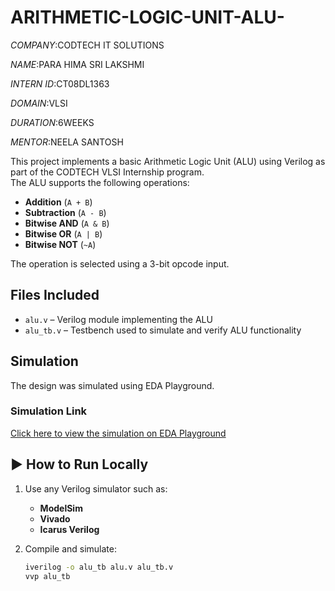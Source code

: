 # ARITHMETIC-LOGIC-UNIT-ALU-

*COMPANY*:CODTECH IT SOLUTIONS

*NAME*:PARA HIMA SRI LAKSHMI

*INTERN ID*:CT08DL1363

*DOMAIN*:VLSI

*DURATION*:6WEEKS

*MENTOR*:NEELA SANTOSH

This project implements a basic Arithmetic Logic Unit (ALU) using Verilog as part of the CODTECH VLSI Internship program.  
The ALU supports the following operations:

- **Addition** (`A + B`)
- **Subtraction** (`A - B`)
- **Bitwise AND** (`A & B`)
- **Bitwise OR** (`A | B`)
- **Bitwise NOT** (`~A`)

The operation is selected using a 3-bit opcode input.

##  Files Included
- `alu.v` – Verilog module implementing the ALU
- `alu_tb.v` – Testbench used to simulate and verify ALU functionality

##  Simulation
The design was simulated using EDA Playground.

###  Simulation Link
[Click here to view the simulation on EDA Playground](https://www.edaplayground.com/x/WBrj)

## ▶️ How to Run Locally
1. Use any Verilog simulator such as:
   - **ModelSim**
   - **Vivado**
   - **Icarus Verilog**

2. Compile and simulate:
   ```bash
   iverilog -o alu_tb alu.v alu_tb.v
   vvp alu_tb
